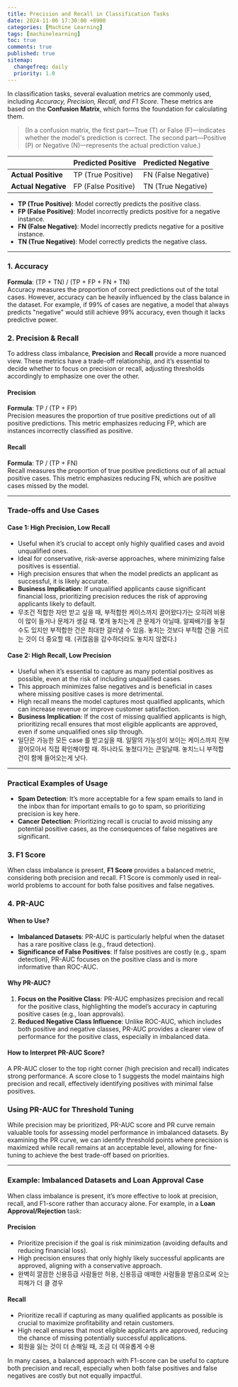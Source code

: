 ```yaml
---
title: Precision and Recall in Classification Tasks
date: 2024-11-06 17:30:00 +0900
categories: [Machine Learning]
tags: [machinelearning]
toc: true
comments: true
published: true
sitemap:
  changefreq: daily
  priority: 1.0
---
```


In classification tasks, several evaluation metrics are commonly used, including *Accuracy, Precision, Recall, and F1 Score*. These metrics are based on the **Confusion Matrix**, which forms the foundation for calculating them.

> (In a confusion matrix, the first part—True (T) or False (F)—indicates whether the model's prediction is correct. The second part—Positive (P) or Negative (N)—represents the actual prediction value.)

|  | Predicted Positive | Predicted Negative |
|---|---------------------|---------------------|
| **Actual Positive** | TP (True Positive) | FN (False Negative) |
| **Actual Negative** | FP (False Positive) | TN (True Negative) |

- **TP (True Positive)**: Model correctly predicts the positive class.
- **FP (False Positive)**: Model incorrectly predicts positive for a negative instance.
- **FN (False Negative)**: Model incorrectly predicts negative for a positive instance.
- **TN (True Negative)**: Model correctly predicts the negative class.

---

### 1. Accuracy
**Formula**: (TP + TN) / (TP + FP + FN + TN)  
Accuracy measures the proportion of correct predictions out of the total cases. However, accuracy can be heavily influenced by the class balance in the dataset. For example, if 99% of cases are negative, a model that always predicts "negative" would still achieve 99% accuracy, even though it lacks predictive power.

### 2. Precision & Recall
To address class imbalance, **Precision** and **Recall** provide a more nuanced view. These metrics have a trade-off relationship, and it’s essential to decide whether to focus on precision or recall, adjusting thresholds accordingly to emphasize one over the other.

#### Precision
**Formula**: TP / (TP + FP)  
Precision measures the proportion of true positive predictions out of all positive predictions. This metric emphasizes reducing FP, which are instances incorrectly classified as positive.

#### Recall
**Formula**: TP / (TP + FN)  
Recall measures the proportion of true positive predictions out of all actual positive cases. This metric emphasizes reducing FN, which are positive cases missed by the model.

---

### Trade-offs and Use Cases

#### Case 1: High Precision, Low Recall
- Useful when it’s crucial to accept only highly qualified cases and avoid unqualified ones.
- Ideal for conservative, risk-averse approaches, where minimizing false positives is essential.
- High precision ensures that when the model predicts an applicant as successful, it is likely accurate.
- **Business Implication**: If unqualified applicants cause significant financial loss, prioritizing precision reduces the risk of approving applicants likely to default.
- 무조건 적합한 자만 받고 싶을 때, 부적합한 케이스까지 끌어왔다가는 오히려 비용이 많이 들거나 문제가 생길 때. 몇개 놓치는게 큰 문제가 아닐때. 알짜배기를 놓칠 수도 있지만 부적합한 건은 최대한 걸러낼 수 있음. 놓치는 것보다 부적합 건을 거르는 것이 더 중요할 때. (귀찮음을 감수하더라도 놓치지 않겠다.)

#### Case 2: High Recall, Low Precision
- Useful when it’s essential to capture as many potential positives as possible, even at the risk of including unqualified cases.
- This approach minimizes false negatives and is beneficial in cases where missing positive cases is more detrimental.
- High recall means the model captures most qualified applicants, which can increase revenue or improve customer satisfaction.
- **Business Implication**: If the cost of missing qualified applicants is high, prioritizing recall ensures that most eligible applicants are approved, even if some unqualified ones slip through.
- 일단은 가능한 모든 case 를 받고싶을 때. 일말의 가능성이 보이는 케이스까지 전부 끌어모아서 직접 확인해야할 때. 하나라도 놓쳤다가는 큰일날때. 놓치느니 부적합 건이 함께 들어오는게 낫다.

---

### Practical Examples of Usage
- **Spam Detection**: It’s more acceptable for a few spam emails to land in the inbox than for important emails to go to spam, so prioritizing precision is key here.
- **Cancer Detection**: Prioritizing recall is crucial to avoid missing any potential positive cases, as the consequences of false negatives are significant.

### 3. F1 Score
When class imbalance is present, **F1 Score** provides a balanced metric, considering both precision and recall. F1 Score is commonly used in real-world problems to account for both false positives and false negatives.

### 4. PR-AUC
#### When to Use?
- **Imbalanced Datasets**: PR-AUC is particularly helpful when the dataset has a rare positive class (e.g., fraud detection).
- **Significance of False Positives**: If false positives are costly (e.g., spam detection), PR-AUC focuses on the positive class and is more informative than ROC-AUC.

#### Why PR-AUC?
1. **Focus on the Positive Class**: PR-AUC emphasizes precision and recall for the positive class, highlighting the model’s accuracy in capturing positive cases (e.g., loan approvals).
2. **Reduced Negative Class Influence**: Unlike ROC-AUC, which includes both positive and negative classes, PR-AUC provides a clearer view of performance for the positive class, especially in imbalanced data.

#### How to Interpret PR-AUC Score?
A PR-AUC closer to the top right corner (high precision and recall) indicates strong performance. A score close to 1 suggests the model maintains high precision and recall, effectively identifying positives with minimal false positives.

### Using PR-AUC for Threshold Tuning
While precision may be prioritized, PR-AUC score and PR curve remain valuable tools for assessing model performance in imbalanced datasets. By examining the PR curve, we can identify threshold points where precision is maximized while recall remains at an acceptable level, allowing for fine-tuning to achieve the best trade-off based on priorities.

---

### Example: Imbalanced Datasets and Loan Approval Case

When class imbalance is present, it’s more effective to look at precision, recall, and F1-score rather than accuracy alone. For example, in a **Loan Approval/Rejection** task:

#### Precision
- Prioritize precision if the goal is risk minimization (avoiding defaults and reducing financial loss).
- High precision ensures that only highly likely successful applicants are approved, aligning with a conservative approach.
- 완벽히 깔끔한 신용등급 사람들만 허용, 신용등급 애매한 사람들을 받음으로써 오는 피해가 더 클 경우


#### Recall
- Prioritize recall if capturing as many qualified applicants as possible is crucial to maximize profitability and retain customers.
- High recall ensures that most eligible applicants are approved, reducing the chance of missing potentially successful applications.
- 회원을 잃는 것이 더 손해일 때, 조금 더 여유롭게 수용

In many cases, a balanced approach with F1-score can be useful to capture both precision and recall, especially when both false positives and false negatives are costly but not equally impactful.
